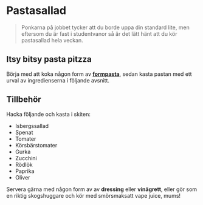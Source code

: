 # Pastasallad

> Ponkarna på jobbet tycker att du borde uppa din standard lite, men eftersom du är fast i studentvanor så är det lätt hänt att du kör pastasallad hela veckan.

## Itsy bitsy pasta pitzza

Börja med att koka någon form av [**formpasta**](https://github.com/Alexander-Hjelm/Mat/blob/master/Guider/Pasta.md), sedan kasta pastan med ett urval av ingredienserna i följande avsnitt.

## Tillbehör

Hacka följande och kasta i skiten:

- Isbergssallad
- Spenat
- Tomater
- Körsbärstomater
- Gurka
- Zucchini
- Rödlök
- Paprika
- Oliver

Servera gärna med någon form av av **dressing** eller **vinägrett**, eller gör som en riktig skogshuggare och kör med smörsmaksatt vape juice, mums!
